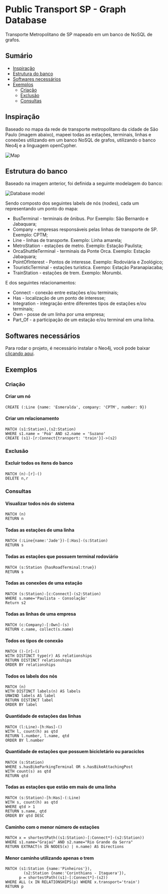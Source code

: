 # Public Transport SP - Graph Database

Transporte Metropolitano de SP mapeado em um banco de NoSQL de grafos.

## Sumário

* [Inspiração](#Inspiração)
* [Estrutura do banco](#Estrutura-do-banco)
* [Softwares necessários](#Softwares-necessários)
* [Exemplos](#Exemplos)
  * [Criação](#Criação)
  * [Exclusão](#Exclusão)
  * [Consultas](#Consultas)

## Inspiração

Baseado no mapa da rede de transporte metropolitano da cidade de São Paulo (imagem abaixo), mapeei todas as estações, terminais, linhas e conexões utilizando em um banco NoSQL de grafos, utilizando o banco Neo4j e a linguagem openCypher.

![Map](img/map.png?raw=true "Map")

## Estrutura do banco

Baseado na imagem anterior, foi definida a seguinte modelagem do banco:

![Database model](img/TransportSP.png?raw=true "Database model")

Sendo composto dos seguintes labels de nós (nodes), cada um representando um ponto do mapa:
- BusTerminal - terminais de ônibus. Por Exemplo: São Bernardo e Jabaquara;
- Company - empresas responsáveis pelas linhas de transporte de SP. Exemplo: CPTM;
- Line - linhas de transporte. Exemplo: Linha amarela;
- MetroStation - estações de metro. Exemplo: Estação Paulista;
- OrcaShuttleTerminal - terminais da Ponte Orca. Exemplo: Estação Jabaquara;
- PointOfInterest - Pontos de interesse. Exemplo: Rodoviária e Zoológico;
- TouristicTerminal - estações turística. Exempo: Estação Paranapiacaba;
- TrainStation - estações de trem. Exemplo: Morumbi.

E dos seguintes relacionamentos:
- Connect - conexão entre estações e/ou terminais;
- Has - localização de um ponto de interesse;
- Integration - integração entre diferentes tipos de estações e/ou terminais;
- Own - posse de um linha por uma empresa;
- Part_Of - a participação de um estação e/ou terminal em uma linha.

## Softwares necessários

Para rodar o projeto, é necessário instalar o Neo4j, você pode baixar [clicando aqui](https://neo4j.com/download/?ref=hro).

## Exemplos

### Criação

#### Criar um nó

```
CREATE (:Line {name: 'Esmeralda', company: 'CPTM', number: 9})
```

#### Criar um relacionamento

```
MATCH (s1:Station),(s2:Station)
WHERE s1.name = 'Poá' AND s2.name = 'Suzano'
CREATE (s1)-[r:Connect{transport: 'train'}]->(s2)
```

### Exclusão

#### Excluir todos os itens do banco

```
MATCH (n)-[r]-()
DELETE n,r
```

### Consultas

#### Visualizar todos nós do sistema

```
MATCH (n)
RETURN n
```

#### Todas as estações de uma linha

```
MATCH (:Line{name:'Jade'})-[:Has]-(s:Station)
RETURN s
```

#### Todas as estações que possuem terminal rodoviário

```
MATCH (s:Station {hasRoadTerminal:true})
RETURN s
```

#### Todas as conexões de uma estação

```
MATCH (s:Station)-[c:Connect]-(s2:Station)
WHERE s.name='Paulista - Consolação'
Return s2
```

#### Todas as linhas de uma empresa

```
MATCH (c:Company)-[:Own]-(s)
RETURN c.name, collect(s.name)
```

#### Todos os tipos de conexão

```
MATCH ()-[r]-()
WITH DISTINCT type(r) AS relationships
RETURN DISTINCT relationships
ORDER BY relationships
```

#### Todos os labels dos nós

```
MATCH (n)
WITH DISTINCT labels(n) AS labels
UNWIND labels AS label
RETURN DISTINCT label
ORDER BY label
```

#### Quantidade de estações das linhas

```
MATCH (l:Line)-[h:Has]-()
WITH l, count(h) as qtd
RETURN l.number, l.name, qtd
ORDER BY l.number
```

#### Quantidade de estações que possuem bicicletário ou paraciclos

```
MATCH (s:Station)
WHERE s.hasBikeParkingTerminal OR s.hasBikeAttachingPost
WITH count(s) as qtd
RETURN qtd
```

#### Todas as estações que estão em mais de uma linha

```
MATCH (s:Station)-[h:Has]-(:Line)
WITH s, count(h) as qtd
WHERE qtd > 1
RETURN s.name, qtd
ORDER BY qtd DESC
```

#### Caminho com o menor número de estações

```
MATCH x = shortestPath((s1:Station)-[:Connect*]-(s2:Station))
WHERE s1.name="Grajaú" AND s2.name="Rio Grande da Serra"
RETURN EXTRACT(n IN NODES(x) | n.name) AS Directions
```

#### Menor caminho utilizando apenas o trem

```
MATCH (s1:Station {name:'Pinheiros'}),
	    (s2:Station {name:'Corinthians - Itaquera'}),
      p = shortestPath((s1)-[:Connect*]-(s2))
WHERE ALL (x IN RELATIONSHIPS(p) WHERE x.transport='train')
RETURN p
```

